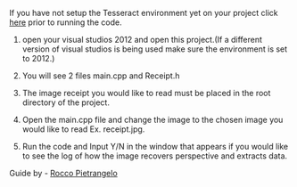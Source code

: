 If you have not setup the Tesseract environment yet on your project click [here](https://github.com/arjunvegda/receipt-ocr/raw/master/tesseract_install_guide.md "Link to Teserract setup") prior to running the code.

1. open your visual studios 2012 and open this project.(If a different version of visual studios is being used make sure the environment is set to 2012.)

2. You will see 2 files main.cpp and Receipt.h

3. The image receipt you would like to read must be placed in the root directory of the project.

4. Open the main.cpp file and change the image to the chosen image you would like to read Ex. receipt.jpg.

5. Run the code and Input Y/N in the window that appears if you would like to see the log of how the image recovers perspective and extracts data.

Guide by  - [Rocco Pietrangelo](https://github.com/rpietrangelo "Link to Rocco's Github")
